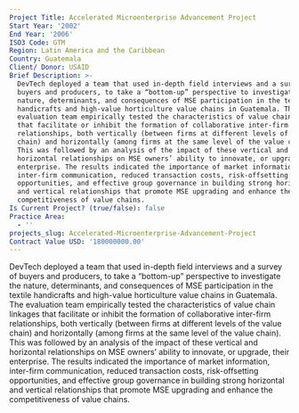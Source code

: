```yaml
---
Project Title: Accelerated Microenterprise Advancement Project
Start Year: '2002'
End Year: '2006'
ISO3 Code: GTM
Region: Latin America and the Caribbean
Country: Guatemala
Client/ Donor: USAID
Brief Description: >-
  DevTech deployed a team that used in-depth field interviews and a survey of
  buyers and producers, to take a “bottom-up” perspective to investigate the
  nature, determinants, and consequences of MSE participation in the textile
  handicrafts and high-value horticulture value chains in Guatemala. The
  evaluation team empirically tested the characteristics of value chain linkages
  that facilitate or inhibit the formation of collaborative inter-firm
  relationships, both vertically (between firms at different levels of the value
  chain) and horizontally (among firms at the same level of the value chain).
  This was followed by an analysis of the impact of these vertical and
  horizontal relationships on MSE owners’ ability to innovate, or upgrade, their
  enterprise. The results indicated the importance of market information,
  inter-firm communication, reduced transaction costs, risk-offsetting
  opportunities, and effective group governance in building strong horizontal
  and vertical relationships that promote MSE upgrading and enhance the
  competitiveness of value chains.
Is Current Project? (true/false): false
Practice Area:
  - ''
projects_slug: Accelerated-Microenterprise-Advancement-Project
Contract Value USD: '180000000.00'
---
```

DevTech deployed a team that used in-depth field interviews and a survey of buyers and producers, to take a “bottom-up” perspective to investigate the nature, determinants, and consequences of MSE participation in the textile handicrafts and high-value horticulture value chains in Guatemala. The evaluation team empirically tested the characteristics of value chain linkages that facilitate or inhibit the formation of collaborative inter-firm relationships, both vertically (between firms at different levels of the value chain) and horizontally (among firms at the same level of the value chain). This was followed by an analysis of the impact of these vertical and horizontal relationships on MSE owners’ ability to innovate, or upgrade, their enterprise. The results indicated the importance of market information, inter-firm communication, reduced transaction costs, risk-offsetting opportunities, and effective group governance in building strong horizontal and vertical relationships that promote MSE upgrading and enhance the competitiveness of value chains.